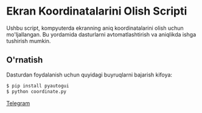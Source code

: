 # Ekran Koordinatalarini Olish Scripti

Ushbu script, kompyuterda ekranning aniq koordinatalarini olish uchun mo'ljallangan. Bu yordamida dasturlarni avtomatlashtirish va aniqlikda ishga tushirish mumkin.

## O'rnatish

Dasturdan foydalanish uchun quyidagi buyruqlarni bajarish kifoya:

```bash
$ pip install pyautogui
$ python coordinate.py
```

[Telegram](https://Networking_Security)
